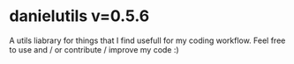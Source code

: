 # danielutils v=0.5.6
A utils liabrary for things that I find usefull for my coding workflow.
Feel free to use and / or contribute / improve my code :)